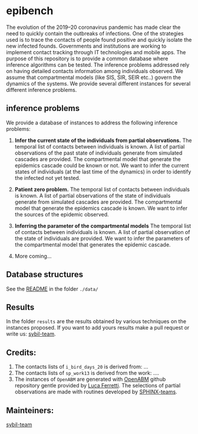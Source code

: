 # epibench
The evolution of the 2019–20 coronavirus pandemic has made clear the need to quickly contain the outbreaks of infections. One of the strategies used is to trace the contacts of people found positive and quickly isolate the new infected founds. Governments and institutions are working to implement contact tracking through IT technologies and mobile apps. The purpose of this repository is to provide a common database where inference algorithms can be tested. The inference problems addressed rely on having detailed contacts information among individuals observed. We assume that compartmental models (like SIS, SIR, SEIR etc..) govern the dynamics of the systems. We provide several different instances for several different inference problems.

## inference problems

We provide a database of instances to address the following inference problems:

1. **Infer the current state of the individuals from partial observations.** The temporal list of contacts between individuals is known. A list of partial observations of the past state of individuals generate from simulated cascades are provided. The compartmental model that generate the epidemics cascade could be known or not. We want to infer the current states of individuals (at the last time of the dynamics) in order to identify the infected not yet tested.

1. **Patient zero problem.** The temporal list of contacts between individuals is known. A list of partial observations of the state of individuals generate from simulated cascades are provided.  The compartmental model that generate the epidemics cascade is known. We want to infer the sources of the epidemic observed.

1. **Inferring the parameter of the compartmental models** The temporal list of contacts between individuals is known. A list of partial observation of the state of individuals are provided. We want to infer the parameters of the compartmental model that generates the epidemic cascade.

1. More coming...

## Database structures

See the [README](./data/README.md) in the folder ```./data/```

## Results
In the folder ```results``` are the results obtained by various techniques on the instances proposed. If you want to add yours results make a pull request or write us: [sybil-team](mailto:sybilteam@gmail.com?subject=[GitHub]%20Source%20Han%20Sans).


## Credits:

1. The contacts lists of ```i_bird_days_20``` is derived from: ...
2. The contacts lists of ```sp_work13``` is derived from the work: ....
3. The instances of ```OpenABM``` are generated with [OpenABM]() github repository gentle provided by [Luca Ferretti](https://www.bdi.ox.ac.uk/Team/luca-ferretti). The selections of partial observations are made with  routines developed by [SPHINX-teams](https://github.com/sphinxteam/sir_inference).


## Mainteiners:
[sybil-team](https://github.com/sibyl-team)